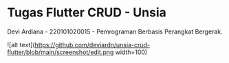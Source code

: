 # Tugas Flutter CRUD - Unsia

Devi Ardiana - 220101020015 - Pemrograman Berbasis Perangkat Bergerak.

![alt text](https://github.com/deviardn/unsia-crud-flutter/blob/main/screenshot/edit.png width=100)
